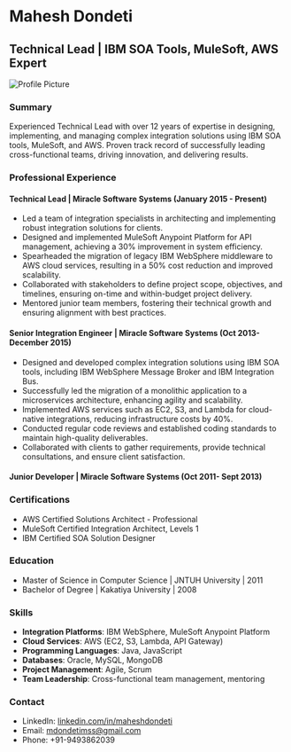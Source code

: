 # Mahesh Dondeti
## Technical Lead | IBM SOA Tools, MuleSoft, AWS Expert

![Profile Picture](https://your-profile-picture-url.com)

### Summary
Experienced Technical Lead with over 12 years of expertise in designing, implementing, and managing complex integration solutions using IBM SOA tools, MuleSoft, and AWS. Proven track record of successfully leading cross-functional teams, driving innovation, and delivering results.

### Professional Experience

#### Technical Lead | Miracle Software Systems  (January 2015 - Present)
- Led a team of integration specialists in architecting and implementing robust integration solutions for clients.
- Designed and implemented MuleSoft Anypoint Platform for API management, achieving a 30% improvement in system efficiency.
- Spearheaded the migration of legacy IBM WebSphere middleware to AWS cloud services, resulting in a 50% cost reduction and improved scalability.
- Collaborated with stakeholders to define project scope, objectives, and timelines, ensuring on-time and within-budget project delivery.
- Mentored junior team members, fostering their technical growth and ensuring alignment with best practices.

#### Senior Integration Engineer | Miracle Software Systems  (Oct 2013- December 2015)
- Designed and developed complex integration solutions using IBM SOA tools, including IBM WebSphere Message Broker and IBM Integration Bus.
- Successfully led the migration of a monolithic application to a microservices architecture, enhancing agility and scalability.
- Implemented AWS services such as EC2, S3, and Lambda for cloud-native integrations, reducing infrastructure costs by 40%.
- Conducted regular code reviews and established coding standards to maintain high-quality deliverables.
- Collaborated with clients to gather requirements, provide technical consultations, and ensure client satisfaction.

#### Junior Developer | Miracle Software Systems  (Oct 2011- Sept 2013)
### Certifications
- AWS Certified Solutions Architect - Professional
- MuleSoft Certified Integration Architect, Levels 1 
- IBM Certified SOA Solution Designer

### Education
- Master of Science in Computer Science | JNTUH University | 2011
- Bachelor of Degree | Kakatiya University  | 2008

### Skills
- **Integration Platforms**: IBM WebSphere, MuleSoft Anypoint Platform
- **Cloud Services**: AWS (EC2, S3, Lambda, API Gateway)
- **Programming Languages**: Java, JavaScript
- **Databases**: Oracle, MySQL, MongoDB
- **Project Management**: Agile, Scrum
- **Team Leadership**: Cross-functional team management, mentoring

### Contact
- LinkedIn: [linkedin.com/in/maheshdondeti](https://www.linkedin.com/in/maheshdondeti)
- Email: mdondetimss@gmail.com
- Phone: +91-9493862039
